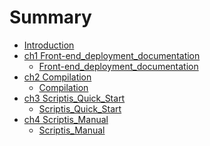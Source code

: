 # Summary
* [Introduction](README.md)
* [ch1 Front-end_deployment_documentation]()
	* [Front-end_deployment_documentation](ch1/Front-end_deployment_documentation.md)
* [ch2 Compilation ]()
    * [Compilation](ch2/Compilation.md)
* [ch3 Scriptis_Quick_Start]()
	* [Scriptis_Quick_Start](ch3/Scriptis_Quick_Start.md)
* [ch4 Scriptis_Manual ]()
    * [Scriptis_Manual](ch4/Scriptis_Manual.md)
